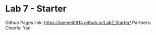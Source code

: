 # Lab 7 - Starter
Github Pages link: https://lanmei0914.github.io/Lab7_Starter/
Partners: Chenfei Yan